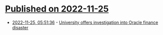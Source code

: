 # [Published on 2022-11-25](index.md)

* [2022-11-25, 05:51:36](https://news.ycombinator.com/item?id=33739657) - [University offers investigation into Oracle finance disaster](https://www.theregister.com/2022/11/23/edinburgh_university_oracle_investigation/)

